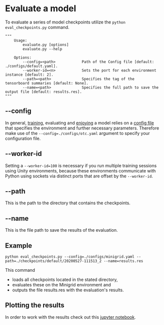 # Evaluate a model

To evaluate a series of model checkpoints utilize the `python eval_checkpoints.py` command.

```
"""
    Usage:
        evaluate.py [options]
        evaluate.py --help

    Options:
        --config=<path>            Path of the Config file [default: ./configs/default.yaml].
        --worker-id=<n>            Sets the port for each environment instance [default: 2].
        --path=<path>              Specifies the tag of the tensorboard summaries [default: None].
        --name=<path>              Specifies the full path to save the output file [default: results.res].
"""
```

## --config

In general, [training](training.md), evaluating and [enjoying](enjoy.md) a model relies on a [config file](configuration.md) that specifies the environment and further necessary parameters.
Therefore make use of the `--config=./configs/otc.yaml` argument to specify your configuration file.

## --worker-id
Setting a `--worker-id=100` is necessary if you run multiple training sessions using Unity environments, because these environments communicate with Python using sockets via distinct ports that are offset by the `--worker-id`.

## --path
This is the path to the directory that contains the checkpoints.

## --name
This is the file path to save the results of the evaluation.

## Example
```
python eval_checkpoints.py --config=./configs/minigrid.yaml --path=./checkpoints/default/20200527-111513_2 --name=results.res
```
This command
- loads all checkpoints located in the stated directory,
- evaluates these on the Minigrid environment and
- outputs the file results.res with the evaluation's results.

## Plotting the results
In order to work with the results check out this [jupyter notebook](../notebooks/plot_checkpoint_results.ipynb).
